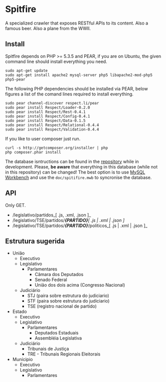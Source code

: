 Spitfire
========

A specialized crawler that exposes RESTful APIs to its content. 
Also a famous beer. Also a plane from the WWII.

Install
-------

Spitfire depends on PHP >= 5.3.5 and PEAR, if you are on Ubuntu, the given 
command line should install everything you need.

    sudo apt-get update
    sudo apt-get install apache2 mysql-server php5 libapache2-mod-php5 php5-pear

The following PHP dependencies should be installed via PEAR, below figures 
a list of the comand lines required to install everything.

    sudo pear channel-discover respect.li/pear
    sudo pear install Respect/Loader-0.2.0
    sudo pear install Respect/Rest-0.4.1
    sudo pear install Respect/Config-0.4.1
    sudo pear install Respect/Data-0.1.5
    sudo pear install Respect/Relational-0.4.4
    sudo pear install Respect/Validation-0.4.4

If you like to user composer just run.

    curl -s http://getcomposer.org/installer | php
    php composer.phar install

The database isntructions can be found in the [repository](https://github.com/Aeronautics/Spitfire/blob/master/doc/spitfire.sql)
while in development. Please, **be aware** that everything in this database 
(while not in this repository) can be changed! The best option is to use 
[MySQL Workbench](http://dev.mysql.com/downloads/workbench/) and use the 
```doc/spitifire.mwb``` to syncronise the database.

API
---

Only GET.

* /legislativo/partidos_[ .js, .xml, .json ]_
* /legislativo/TSE/partidos/___{PARTIDO}____[ .js | .xml | .json ]_
* /legislativo/TSE/partidos/___{PARTIDO}___/politicos_[ .js | .xml | .json ]_

Estrutura sugerida
------------------

* União
    * Executivo
    * Legislativo
        * Parlamentares
            * Câmara dos Deputados
            * Senado Federal
            * União dos dois acima (Congresso Nacional)
    * Judiciário
        * STJ (paira sobre estrutura do judiciario)
        * STF (paira sobre estrutura do judiciario)
        * TSE (registro nacional de partido)
* Estado
    * Executivo
    * Legislativo
        * Parlamentares
            * Deputados Estaduais
            * Assembléia Legislativa
    * Judiciário
        * Tribunais de Justiça
        * TRE - Tribunais Regionais Eleitorais
* Munícipio
    * Executivo
    * Legislativo
        * Parlamentares